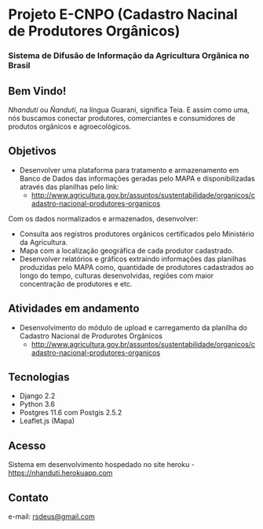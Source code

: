 # Projeto E-CNPO (Cadastro Nacinal de Produtores Orgânicos)
### Sistema de Difusão de Informação da Agricultura Orgânica no Brasil

## Bem Vindo!
*Nhandutí* ou *Ñandutí*, na língua Guarani, significa Teia.
E assim como uma, nós buscamos conectar produtores, comerciantes e consumidores de produtos orgânicos e agroecológicos.

## Objetivos
  - Desenvolver uma plataforma para tratamento e armazenamento em Banco de Dados das informações geradas pelo MAPA e disponibilizadas através das planilhas pelo link:
      - http://www.agricultura.gov.br/assuntos/sustentabilidade/organicos/cadastro-nacional-produtores-organicos
  
  Com os dados normalizados e armazenados, desenvolver:
  - Consulta aos registros produtores orgânicos certificados pelo Ministério da Agricultura.
  - Mapa com a localização geográfica de cada produtor cadastrado.
  - Desenvolver relatórios e gráficos extraindo informações das planilhas produzidas pelo MAPA como, quantidade de produtores cadastrados ao longo do tempo, culturas desenvolvidas, regiões com maior concentração de produtores e etc. 
  
  
## Atividades em andamento
  - Desenvolvimento do módulo de upload e carregamento da planilha do Cadastro Nacional de Produrotes Orgânicos
    - http://www.agricultura.gov.br/assuntos/sustentabilidade/organicos/cadastro-nacional-produtores-organicos

## Tecnologias
  - Django 2.2
  - Python 3.6
  - Postgres 11.6 com Postgis 2.5.2
  - Leaflet.js (Mapa)
  
## Acesso
Sistema em desenvolvimento hospedado no site heroku - https://nhanduti.herokuapp.com

## Contato
e-mail: rsdeus@gmail.com
